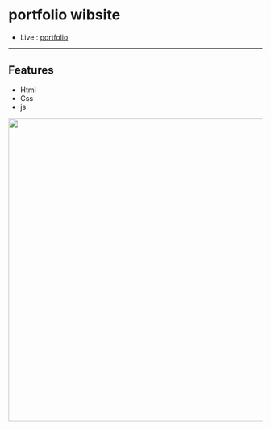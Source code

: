 # portfolio wibsite

- Live :  [ portfolio ](https://yosefhassouna2001.github.io/portfolio_ex/)
-------

## Features

- Html
- Css
- js

<p align="center">
  <a href="https://yosefhassouna2001.github.io/portfolio_ex/" target="_blank">
    <img src="assets/img/portfolio.jpeg" width="600">
  </a>
</p>
